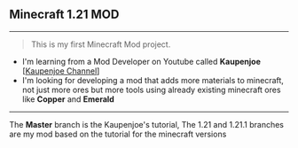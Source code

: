 ## Minecraft 1.21 MOD
---
> This is my first Minecraft Mod project.
- I'm learning from a Mod Developer on Youtube called **Kaupenjoe** [[Kaupenjoe Channel](https://www.youtube.com/@ModdingByKaupenjoe/featured)]
- I'm looking for developing a mod that adds more materials to minecraft, not just more ores but more tools using already existing minecraft ores like **Copper** and **Emerald**
---
The **Master** branch is the Kaupenjoe's tutorial,
The 1.21 and 1.21.1 branches are my mod based on the tutorial for the minecraft versions

